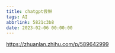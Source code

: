 ```yaml
---
title: chatgpt尝鲜
tags: AI
abbrlink: 5821c3b8
date: 2023-02-06 00:00:00
---
```


https://zhuanlan.zhihu.com/p/589642999
